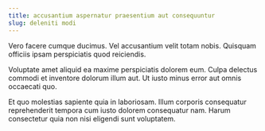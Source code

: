 ```yaml
---
title: accusantium aspernatur praesentium aut consequuntur
slug: deleniti modi
---
```


Vero facere cumque ducimus. Vel accusantium velit totam nobis. Quisquam officiis ipsam perspiciatis quod reiciendis.

Voluptate amet aliquid ea maxime perspiciatis dolorem eum. Culpa delectus commodi et inventore dolorum illum aut. Ut iusto minus error aut omnis occaecati quo.

Et quo molestias sapiente quia in laboriosam. Illum corporis consequatur reprehenderit tempora cum iusto dolorem consequatur nam. Harum consectetur quia non nisi eligendi sunt voluptatem.

